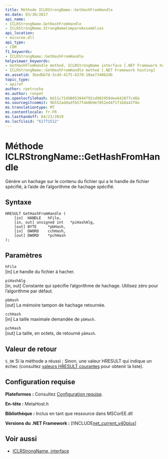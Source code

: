 ```yaml
---
title: Méthode ICLRStrongName::GetHashFromHandle
ms.date: 03/30/2017
api_name:
- ICLRStrongName.GetHashFromHandle
- ICLRStrongName.StrongNameCompareAssemblies
api_location:
- mscoree.dll
api_type:
- COM
f1_keywords:
- ICLRStrongName::GetHashFromHandle
helpviewer_keywords:
- GetHashFromHandle method, ICLRStrongName interface [.NET Framework hosting]
- ICLRStrongName::GetHashFromHandle method [.NET Framework hosting]
ms.assetid: 3bedbb7d-3cdd-4175-b370-10ae734062db
topic_type:
- apiref
author: rpetrusha
ms.author: ronpet
ms.openlocfilehash: 6d11c71498053844792cd902959dee642877c46b
ms.sourcegitcommit: 9b552addadfb57fab0b9e7852ed4f1f1b8a42f8e
ms.translationtype: MT
ms.contentlocale: fr-FR
ms.lasthandoff: 04/23/2019
ms.locfileid: "61771512"
---
```

# <a name="iclrstrongnamegethashfromhandle-method"></a>Méthode ICLRStrongName::GetHashFromHandle
Génère un hachage sur le contenu du fichier qui a le handle de fichier spécifié, à l’aide de l’algorithme de hachage spécifié.  
  
## <a name="syntax"></a>Syntaxe  
  
```  
HRESULT GetHashFromHandle (  
    [in]  HANDLE   hFile,  
    [in, out] unsigned int   *piHashAlg,  
    [out] BYTE     *pbHash,  
    [in]  DWORD    cchHash,  
    [out] DWORD    *pchHash  
);  
```  
  
## <a name="parameters"></a>Paramètres  
 `hFile`  
 [in] Le handle du fichier à hacher.  
  
 `piHashAlg`  
 [in, out] Constante qui spécifie l’algorithme de hachage. Utilisez zéro pour l’algorithme par défaut.  
  
 `pbHash`  
 [out] La mémoire tampon de hachage retournée.  
  
 `cchHash`  
 [in] La taille maximale demandée de `pbHash`.  
  
 `pchHash`  
 [out] La taille, en octets, de retourné `pbHash`.  
  
## <a name="return-value"></a>Valeur de retour  
 `S_OK` Si la méthode a réussi ; Sinon, une valeur HRESULT qui indique un échec (consultez [valeurs HRESULT courantes](https://go.microsoft.com/fwlink/?LinkId=213878) pour obtenir la liste).  
  
## <a name="requirements"></a>Configuration requise  
 **Plateformes :** Consultez [Configuration requise](../../../../docs/framework/get-started/system-requirements.md).  
  
 **En-tête :** MetaHost.h  
  
 **Bibliothèque :** Inclus en tant que ressource dans MSCorEE.dll  
  
 **Versions du .NET Framework :** [!INCLUDE[net_current_v40plus](../../../../includes/net-current-v40plus-md.md)]  
  
## <a name="see-also"></a>Voir aussi

- [ICLRStrongName, interface](../../../../docs/framework/unmanaged-api/hosting/iclrstrongname-interface.md)
